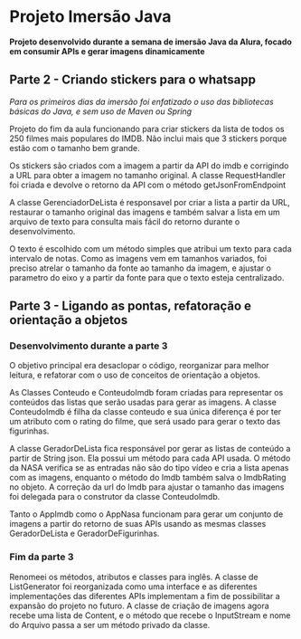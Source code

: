 # Projeto Imersão Java
__Projeto desenvolvido durante a semana de imersão Java da Alura, focado em consumir APIs e gerar imagens dinamicamente__

## Parte 2 - Criando stickers para o whatsapp
_Para os primeiros dias da imersão foi enfatizado o uso das bibliotecas básicas do Java, e sem uso de Maven ou Spring_

Projeto do fim da aula funcionando para criar stickers da lista de todos os 250 filmes mais populares do IMDB. Não inclui mais que 3 stickers porque estão com o tamanho bem grande.

Os stickers são criados com a imagem a partir da API do imdb e corrigindo a URL para obter a imagem no tamanho original.
A classe RequestHandler foi criada e devolve o retorno da API com o método getJsonFromEndpoint

A classe GerenciadorDeLista é responsavel por criar a lista a partir da URL, restaurar o tamanho original das imagens e também salvar a lista em um arquivo de texto para consulta mais fácil do retorno durante o desenvolvimento.

O texto é escolhido com um método simples que atribui um texto para cada intervalo de notas. Como as imagens vem em tamanhos variados, foi preciso atrelar o tamanho da fonte ao tamanho da imagem, e ajustar o parametro do eixo y a partir da fonte para que o texto esteja centralizado.

## Parte 3 - Ligando as pontas, refatoração e orientação a objetos
### Desenvolvimento durante a parte 3
O objetivo principal era desaclopar o código, reorganizar para melhor leitura, e refatorar com o uso de conceitos de orientação a objetos.

As Classes Conteudo e ConteudoImdb foram criadas para representar os conteúdos das listas que serão usadas para gerar as imagens. A classe ConteudoImdb é filha da classe conteudo e sua única diferença é por ter um atributo com o rating do filme, que será usado para gerar o texto das figurinhas.

A classe GeradorDeLista fica responsável por gerar as listas de conteúdo a partir de String json. Ela possui um método para cada API usada. O método da NASA verifica se as entradas não são do tipo vídeo e cria a lista apenas com as imagens, enquanto o método do Imdb também salva o ImdbRating no objeto. A correção da url do Imdb para ajustar o tamanho das imagens foi delegada para o construtor da classe ConteudoImdb.

Tanto o AppImdb como o AppNasa funcionam para gerar um conjunto de imagens a partir do retorno de suas APIs usando as mesmas classes GeradorDeLista e GeradorDeFigurinhas.

### Fim da parte 3
Renomeei os métodos, atributos e classes para inglês. A classe de ListGenerator foi reorganizada como uma interface e as diferentes implementações das diferentes APIs implementam a fim de possibilitar a expansão do projeto no futuro.
A classe de criação de imagens agora recebe uma lista de Content, e o método que recebe o InputStream e nome do Arquivo passa a ser um método privado da classe.
